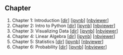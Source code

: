 Chapter
---

1. Chapter 1: Introduction [[dir](./ch01)] [[ipynb](./ch01/ch01.ipynb)] [[nbviewer](http://nbviewer.jupyter.org/github/tuanavu/data-science-from-scratch/blob/master/my-code/ch01/ch01.ipynb)]
2. Chapter 2: Intro to Python [[dir](./ch02)] [[ipynb](./ch02/ch02%20-%20Intro%20to%20Python.ipynb)] [[nbviewer](http://nbviewer.jupyter.org/github/tuanavu/data-science-from-scratch/blob/master/my-code/ch02/ch02%20-%20Intro%20to%20Python.ipynb)]
3. Chapter 3: Visualizing Data [[dir](./ch03)] [[ipynb](./ch03/ch03%20-%20Visualizing%20Data.ipynb)] [[nbviewer](http://nbviewer.jupyter.org/github/tuanavu/data-science-from-scratch/blob/master/my-code/ch03/ch03%20-%20Visualizing%20Data.ipynb)]
4. Chapter 4: Linear Algebra [[dir](./ch04)] [[ipynb](./ch04/ch04.ipynb)] [[nbviewer](http://nbviewer.jupyter.org/github/tuanavu/data-science-from-scratch/blob/master/my-code/ch04/ch04.ipynb)]
5. Chapter 5: Statistics [[dir](./ch05)] [[ipynb](./ch05/ch05.ipynb)] [[nbviewer](http://nbviewer.jupyter.org/github/tuanavu/data-science-from-scratch/blob/master/my-code/ch05/ch05.ipynb)]
6. Chapter 6: Probability [[dir](./ch06)] [[ipynb](./ch05/ch06.ipynb)] [[nbviewer](http://nbviewer.jupyter.org/github/tuanavu/data-science-from-scratch/blob/master/my-code/ch06/ch06.ipynb)]
